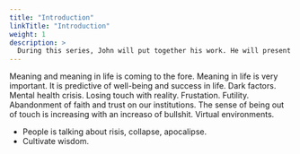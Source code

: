 ```yaml
---
title: "Introduction"
linkTitle: "Introduction"
weight: 1
description: >
  During this series, John will put together his work. He will present a unified argument to show interconnections between different pieces of history, philosphy, buddhism, artificial intelligence, cognitive science, etc., aiming to explain the hunger for wisdom and meaning of our society.
---
```


Meaning and meaning in life is coming to the fore. Meaning in life is very important. It is predictive of well-being and success in life.
Dark factors. Mental health crisis. Losing touch with reality. Frustation. Futility. Abandonment of faith and trust on our institutions.
The sense of being out of touch is increasing with an increaso of bullshit. Virtual environments.
* People is talking about risis, collapse, apocalipse.
* Cultivate wisdom.


